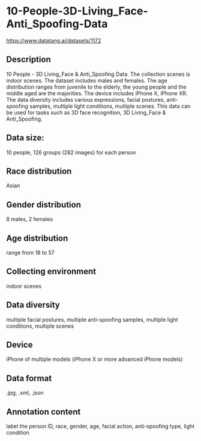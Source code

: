 # 10-People-3D-Living_Face-Anti_Spoofing-Data
https://www.datatang.ai/datasets/1172

## Description
10 People - 3D Living_Face & Anti_Spoofing Data. The collection scenes is indoor scenes. The dataset includes males and females. The age distribution ranges from juvenile to the elderly, the young people and the middle aged are the majorities. The device includes iPhone X, iPhone XR. The data diversity includes various expressions, facial postures, anti-spoofing samples, multiple light conditions, multiple scenes. This data can be used for tasks such as 3D face recognition, 3D Living_Face & Anti_Spoofing.

## Data size:
10 people, 126 groups (282 images) for each person

## Race distribution
Asian

## Gender distribution
8 males, 2 females

## Age distribution
range from 18 to 57

## Collecting environment
indoor scenes

## Data diversity
multiple facial postures, multiple anti-spoofing samples, multiple light conditions, multiple scenes

## Device
iPhone of multiple models (iPhone X or more advanced iPhone models)

## Data format
.jpg, .xml, .json

## Annotation content
label the person ID, race, gender, age, facial action, anti-spoofing type, light condition
